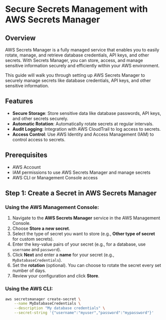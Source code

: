 # Secure Secrets Management with AWS Secrets Manager

## Overview

AWS Secrets Manager is a fully managed service that enables you to easily rotate, manage, and retrieve database credentials, API keys, and other secrets. With Secrets Manager, you can store, access, and manage sensitive information securely and efficiently within your AWS environment.

This guide will walk you through setting up AWS Secrets Manager to securely manage secrets like database credentials, API keys, and other sensitive information.

## Features

- **Secure Storage**: Store sensitive data like database passwords, API keys, and other secrets securely.
- **Automatic Rotation**: Automatically rotate secrets at regular intervals.
- **Audit Logging**: Integration with AWS CloudTrail to log access to secrets.
- **Access Control**: Use AWS Identity and Access Management (IAM) to control access to secrets.

## Prerequisites

- AWS Account
- IAM permissions to use AWS Secrets Manager and manage secrets
- AWS CLI or Management Console access

## Step 1: Create a Secret in AWS Secrets Manager

### Using the AWS Management Console:

1. Navigate to the **AWS Secrets Manager** service in the AWS Management Console.
2. Choose **Store a new secret**.
3. Select the type of secret you want to store (e.g., **Other type of secret** for custom secrets).
4. Enter the key-value pairs of your secret (e.g., for a database, use `username` and `password`).
5. Click **Next** and enter a **name** for your secret (e.g., `MyDatabaseCredentials`).
6. Set the **rotation** (optional). You can choose to rotate the secret every set number of days.
7. Review your configuration and click **Store**.

### Using the AWS CLI:

```bash
aws secretsmanager create-secret \
    --name MyDatabaseCredentials \
    --description "My database credentials" \
    --secret-string '{"username":"myuser","password":"mypassword"}'
